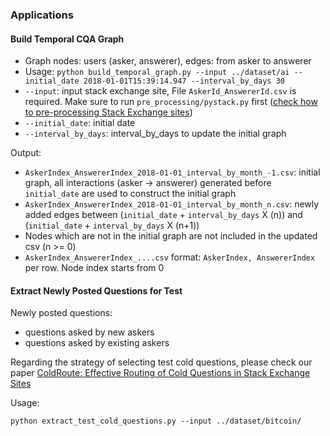 
### Applications

#### Build Temporal CQA Graph

* Graph nodes: users (asker, answerer), edges: from asker to answerer
* Usage: ```python build_temporal_graph.py --input ../dataset/ai --initial_date 2018-01-01T15:39:14.947 --interval_by_days 30```
* ```--input```: input stack exchange site, File ```AskerId_AnswererId.csv``` is required. Make sure to run ```pre_processing/pystack.py``` first ([check how to pre-processing Stack Exchange sites](https://github.com/zhenv5/PyStack/blob/master/README.md))
* ```--initial_date```: initial date
* ```--interval_by_days```: interval_by_days to update the initial graph

Output:

* ```AskerIndex_AnswererIndex_2018-01-01_interval_by_month_-1.csv```: initial graph,  all interactions (asker -> answerer) generated before ```initial_date``` are used to construct the initial graph
* ```AskerIndex_AnswererIndex_2018-01-01_interval_by_month_n.csv```: newly added edges between (```initial_date``` + ```interval_by_days``` X (n)) and (```initial_date``` + ```interval_by_days``` X (n+1))
* Nodes which are not in the initial graph are not included in the updated csv (n >= 0)
* ```AskerIndex_AnswererIndex_....csv``` format: ```AskerIndex, AnswererIndex``` per row. Node index starts from 0

#### Extract Newly Posted Questions for Test

Newly posted questions: 

* questions asked by new askers
* questions asked by existing askers

Regarding the strategy of selecting test cold questions, please check our paper [ColdRoute: Effective Routing of Cold Questions in Stack Exchange Sites](https://arxiv.org/abs/1807.00462)

Usage:

```
python extract_test_cold_questions.py --input ../dataset/bitcoin/
```
